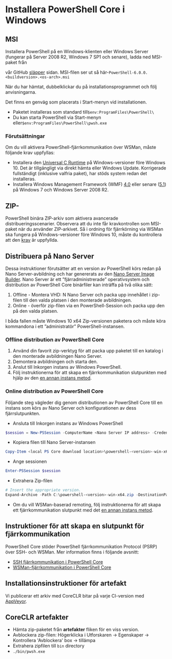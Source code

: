 # <a name="installing-powershell-core-on-windows"></a>Installera PowerShell Core i Windows

## <a name="msi"></a>MSI

Installera PowerShell på en Windows-klienten eller Windows Server (fungerar på Server 2008 R2, Windows 7 SP1 och senare), ladda ned MSI-paket från
<!-- TODO: either the Download Center or -->
vår GitHub [släpper][] sidan.
MSI-filen ser ut så här-`PowerShell-6.0.0.<buildversion>.<os-arch>.msi`

När du har hämtat, dubbelklickar du på installationsprogrammet och följ anvisningarna.

Det finns en genväg som placerats i Start-menyn vid installationen.

* Paketet installeras som standard till`$env:ProgramFiles\PowerShell\`
* Du kan starta PowerShell via Start-menyn eller`$env:ProgramFiles\PowerShell\pwsh.exe`

### <a name="prerequisites"></a>Förutsättningar

Om du vill aktivera PowerShell-fjärrkommunikation över WSMan, måste följande krav uppfyllas:

* Installera den [Universal C Runtime](https://www.microsoft.com/download/details.aspx?id=50410) på Windows-versioner före Windows 10.
  Det är tillgängligt via direkt hämta eller Windows Update.
  Korrigerade fullständigt (inklusive valfria paket), har stöds system redan det installeras.
* Installera Windows Management Framework (WMF) [4.0](https://www.microsoft.com/download/details.aspx?id=40855) eller senare ([5.1](https://www.microsoft.com/download/details.aspx?id=54616)) på Windows 7 och Windows Server 2008 R2.

## <a name="zip"></a>ZIP-

PowerShell binära ZIP-arkiv som aktivera avancerade distribueringsscenarier.
Observera att du inte får kravkontrollen som MSI-paket när du använder ZIP-arkivet.
Så i ordning för fjärrkörning via WSMan ska fungera på Windows-versioner före Windows 10, måste du kontrollera att den [krav](#prerequisites) är uppfyllda.

## <a name="deploying-on-nano-server"></a>Distribuera på Nano Server

Dessa instruktioner förutsätter att en version av PowerShell körs redan på Nano Server-avbildning och har genererats av den [Nano Server Image Builder](https://technet.microsoft.com/windows-server-docs/get-started/deploy-nano-server).
Nano Server är ett ”fjärradministrerade” operativsystem och distribution av PowerShell Core binärfiler kan inträffa på två olika sätt:

1. Offline - Montera VHD: N Nano Server och packa upp innehållet i zip-filen till den valda platsen i den monterade avbildningen.
1. Online - överför zip-filen via en PowerShell-Session och packa upp den på den valda platsen.

I båda fallen måste Windows 10 x64 Zip-versionen paketera och måste köra kommandona i ett ”administratör” PowerShell-instansen.

### <a name="offline-deployment-of-powershell-core"></a>Offline distribution av PowerShell Core

1. Använd din favorit zip-verktyg för att packa upp paketet till en katalog i den monterade avbildningen Nano Server.
1. Demontera avbildningen och starta den.
1. Anslut till Inkorgen instans av Windows PowerShell.
1. Följ instruktionerna för att skapa en fjärrkommunikation slutpunkten med hjälp av den [en annan instans metod](#executed-by-another-instance-of-powershell-on-behalf-of-the-instance-that-it-will-register).

### <a name="online-deployment-of-powershell-core"></a>Online distribution av PowerShell Core

Följande steg vägleder dig genom distributionen av PowerShell Core till en instans som körs av Nano Server och konfigurationen av dess fjärrslutpunkten.

* Ansluta till Inkorgen instans av Windows PowerShell

```powershell
$session = New-PSSession -ComputerName <Nano Server IP address> -Credential <An Administrator account on the system>
```

* Kopiera filen till Nano Server-instansen

```powershell
Copy-Item <local PS Core download location>\powershell-<version>-win-x64.zip c:\ -ToSession $session
```

* Ange sessionen

```powershell
Enter-PSSession $session
```

* Extrahera Zip-filen

```powershell
# Insert the appropriate version.
Expand-Archive -Path C:\powershell-<version>-win-x64.zip -DestinationPath "C:\PowerShellCore_<version>"
```

* Om du vill WSMan-baserad remoting, följ instruktionerna för att skapa ett fjärrkommunikation slutpunkt med det [en annan instans metod](../core-powershell/WSMan-Remoting-in-PowerShell-Core.md#executed-by-another-instance-of-powershell-on-behalf-of-the-instance-that-it-will-register).

## <a name="instructions-to-create-a-remoting-endpoint"></a>Instruktioner för att skapa en slutpunkt för fjärrkommunikation

PowerShell Core stöder PowerShell fjärrkommunikation Protocol (PSRP) över SSH- och WSMan. Mer information finns i följande avsnitt:

* [SSH fjärrkommunikation i PowerShell Core][ssh-remoting]
* [WSMan-fjärrkommunikation i PowerShell Core][wsman-remoting]

## <a name="artifact-installation-instructions"></a>Installationsinstruktioner för artefakt

Vi publicerar ett arkiv med CoreCLR bitar på varje CI-version med [AppVeyor][].

## <a name="coreclr-artifacts"></a>CoreCLR artefakter

* Hämta zip-paketet från **artefakter** fliken för en viss version.
* Avblockera zip-filen: Högerklicka i Utforskaren -> Egenskaper -> Kontrollera 'Avblockera' box -> tillämpa
* Extrahera zipfilen till `bin` directory
* `./bin/pwsh.exe`

<!-- [download-center]: TODO -->
[släpper]: https://github.com/PowerShell/PowerShell/releases
[signing]: ../../tools/Sign-Package.ps1
[ssh-remoting]: ../core-powershell/SSH-Remoting-in-PowerShell-Core.md
[wsman-remoting]: ../core-powershell/WSMan-Remoting-in-PowerShell-Core.md
[AppVeyor]: https://ci.appveyor.com/project/PowerShell/powershell
